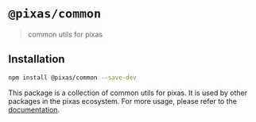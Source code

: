 # `@pixas/common`

> common utils for pixas

## Installation

```bash
npm install @pixas/common --save-dev
```

This package is a collection of common utils for pixas. It is used by other packages in the pixas ecosystem. For more usage, please refer to the [documentation](https://github.com/kagawagao/pixas).
